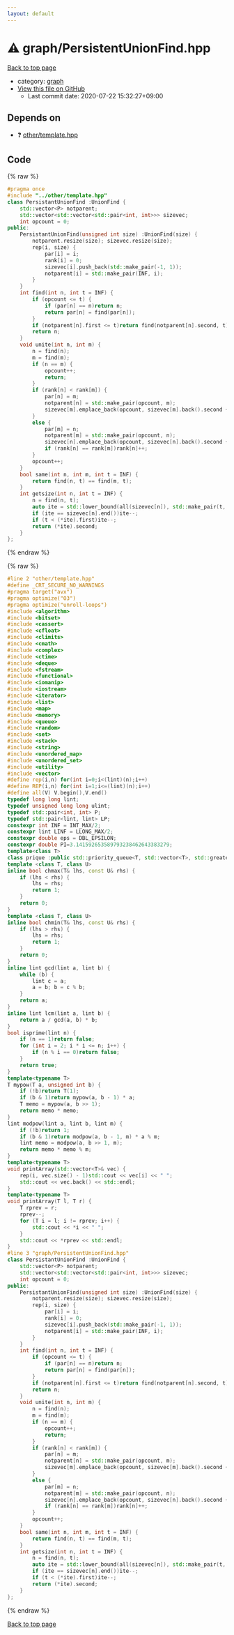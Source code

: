 ```yaml
---
layout: default
---
```


<!-- mathjax config similar to math.stackexchange -->
<script type="text/javascript" async
  src="https://cdnjs.cloudflare.com/ajax/libs/mathjax/2.7.5/MathJax.js?config=TeX-MML-AM_CHTML">
</script>
<script type="text/x-mathjax-config">
  MathJax.Hub.Config({
    TeX: { equationNumbers: { autoNumber: "AMS" }},
    tex2jax: {
      inlineMath: [ ['$','$'] ],
      processEscapes: true
    },
    "HTML-CSS": { matchFontHeight: false },
    displayAlign: "left",
    displayIndent: "2em"
  });
</script>

<script type="text/javascript" src="https://cdnjs.cloudflare.com/ajax/libs/jquery/3.4.1/jquery.min.js"></script>
<script src="https://cdn.jsdelivr.net/npm/jquery-balloon-js@1.1.2/jquery.balloon.min.js" integrity="sha256-ZEYs9VrgAeNuPvs15E39OsyOJaIkXEEt10fzxJ20+2I=" crossorigin="anonymous"></script>
<script type="text/javascript" src="../../assets/js/copy-button.js"></script>
<link rel="stylesheet" href="../../assets/css/copy-button.css" />


# :warning: graph/PersistentUnionFind.hpp

<a href="../../index.html">Back to top page</a>

* category: <a href="../../index.html#f8b0b924ebd7046dbfa85a856e4682c8">graph</a>
* <a href="{{ site.github.repository_url }}/blob/master/graph/PersistentUnionFind.hpp">View this file on GitHub</a>
    - Last commit date: 2020-07-22 15:32:27+09:00




## Depends on

* :question: <a href="../other/template.hpp.html">other/template.hpp</a>


## Code

<a id="unbundled"></a>
{% raw %}
```cpp
#pragma once
#include "../other/template.hpp"
class PersistantUnionFind :UnionFind {
	std::vector<P> notparent;
	std::vector<std::vector<std::pair<int, int>>> sizevec;
	int opcount = 0;
public:
	PersistantUnionFind(unsigned int size) :UnionFind(size) {
		notparent.resize(size); sizevec.resize(size);
		rep(i, size) {
			par[i] = i;
			rank[i] = 0;
			sizevec[i].push_back(std::make_pair(-1, 1));
			notparent[i] = std::make_pair(INF, i);
		}
	}
	int find(int n, int t = INF) {
		if (opcount <= t) {
			if (par[n] == n)return n;
			return par[n] = find(par[n]);
		}
		if (notparent[n].first <= t)return find(notparent[n].second, t);
		return n;
	}
	void unite(int n, int m) {
		n = find(n);
		m = find(m);
		if (n == m) {
			opcount++;
			return;
		}
		if (rank[n] < rank[m]) {
			par[n] = m;
			notparent[n] = std::make_pair(opcount, m);
			sizevec[m].emplace_back(opcount, sizevec[m].back().second + sizevec[n].back().second);
		}
		else {
			par[m] = n;
			notparent[m] = std::make_pair(opcount, n);
			sizevec[n].emplace_back(opcount, sizevec[n].back().second + sizevec[m].back().second);
			if (rank[n] == rank[m])rank[n]++;
		}
		opcount++;
	}
	bool same(int n, int m, int t = INF) {
		return find(n, t) == find(m, t);
	}
	int getsize(int n, int t = INF) {
		n = find(n, t);
		auto ite = std::lower_bound(all(sizevec[n]), std::make_pair(t, 0));
		if (ite == sizevec[n].end())ite--;
		if (t < (*ite).first)ite--;
		return (*ite).second;
	}
};
```
{% endraw %}

<a id="bundled"></a>
{% raw %}
```cpp
#line 2 "other/template.hpp"
#define _CRT_SECURE_NO_WARNINGS
#pragma target("avx")
#pragma optimize("O3")
#pragma optimize("unroll-loops")
#include <algorithm>
#include <bitset>
#include <cassert>
#include <cfloat>
#include <climits>
#include <cmath>
#include <complex>
#include <ctime>
#include <deque>
#include <fstream>
#include <functional>
#include <iomanip>
#include <iostream>
#include <iterator>
#include <list>
#include <map>
#include <memory>
#include <queue>
#include <random>
#include <set>
#include <stack>
#include <string>
#include <unordered_map>
#include <unordered_set>
#include <utility>
#include <vector>
#define rep(i,n) for(int i=0;i<(lint)(n);i++)
#define REP(i,n) for(int i=1;i<=(lint)(n);i++)
#define all(V) V.begin(),V.end()
typedef long long lint;
typedef unsigned long long ulint;
typedef std::pair<int, int> P;
typedef std::pair<lint, lint> LP;
constexpr int INF = INT_MAX/2;
constexpr lint LINF = LLONG_MAX/2;
constexpr double eps = DBL_EPSILON;
constexpr double PI=3.141592653589793238462643383279;
template<class T>
class prique :public std::priority_queue<T, std::vector<T>, std::greater<T>> {};
template <class T, class U>
inline bool chmax(T& lhs, const U& rhs) {
	if (lhs < rhs) {
		lhs = rhs;
		return 1;
	}
	return 0;
}
template <class T, class U>
inline bool chmin(T& lhs, const U& rhs) {
	if (lhs > rhs) {
		lhs = rhs;
		return 1;
	}
	return 0;
}
inline lint gcd(lint a, lint b) {
	while (b) {
		lint c = a;
		a = b; b = c % b;
	}
	return a;
}
inline lint lcm(lint a, lint b) {
	return a / gcd(a, b) * b;
}
bool isprime(lint n) {
	if (n == 1)return false;
	for (int i = 2; i * i <= n; i++) {
		if (n % i == 0)return false;
	}
	return true;
}
template<typename T>
T mypow(T a, unsigned int b) {
	if (!b)return T(1);
	if (b & 1)return mypow(a, b - 1) * a;
	T memo = mypow(a, b >> 1);
	return memo * memo;
}
lint modpow(lint a, lint b, lint m) {
	if (!b)return 1;
	if (b & 1)return modpow(a, b - 1, m) * a % m;
	lint memo = modpow(a, b >> 1, m);
	return memo * memo % m;
}
template<typename T>
void printArray(std::vector<T>& vec) {
	rep(i, vec.size() - 1)std::cout << vec[i] << " ";
	std::cout << vec.back() << std::endl;
}
template<typename T>
void printArray(T l, T r) {
	T rprev = r;
	rprev--;
	for (T i = l; i != rprev; i++) {
		std::cout << *i << " ";
	}
	std::cout << *rprev << std::endl;
}
#line 3 "graph/PersistentUnionFind.hpp"
class PersistantUnionFind :UnionFind {
	std::vector<P> notparent;
	std::vector<std::vector<std::pair<int, int>>> sizevec;
	int opcount = 0;
public:
	PersistantUnionFind(unsigned int size) :UnionFind(size) {
		notparent.resize(size); sizevec.resize(size);
		rep(i, size) {
			par[i] = i;
			rank[i] = 0;
			sizevec[i].push_back(std::make_pair(-1, 1));
			notparent[i] = std::make_pair(INF, i);
		}
	}
	int find(int n, int t = INF) {
		if (opcount <= t) {
			if (par[n] == n)return n;
			return par[n] = find(par[n]);
		}
		if (notparent[n].first <= t)return find(notparent[n].second, t);
		return n;
	}
	void unite(int n, int m) {
		n = find(n);
		m = find(m);
		if (n == m) {
			opcount++;
			return;
		}
		if (rank[n] < rank[m]) {
			par[n] = m;
			notparent[n] = std::make_pair(opcount, m);
			sizevec[m].emplace_back(opcount, sizevec[m].back().second + sizevec[n].back().second);
		}
		else {
			par[m] = n;
			notparent[m] = std::make_pair(opcount, n);
			sizevec[n].emplace_back(opcount, sizevec[n].back().second + sizevec[m].back().second);
			if (rank[n] == rank[m])rank[n]++;
		}
		opcount++;
	}
	bool same(int n, int m, int t = INF) {
		return find(n, t) == find(m, t);
	}
	int getsize(int n, int t = INF) {
		n = find(n, t);
		auto ite = std::lower_bound(all(sizevec[n]), std::make_pair(t, 0));
		if (ite == sizevec[n].end())ite--;
		if (t < (*ite).first)ite--;
		return (*ite).second;
	}
};

```
{% endraw %}

<a href="../../index.html">Back to top page</a>

